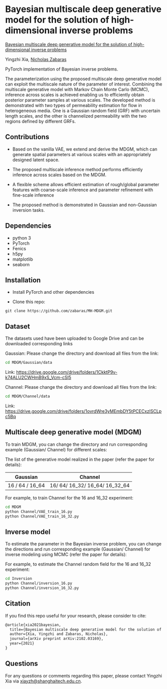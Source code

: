 # **Bayesian multiscale deep generative model for the solution of high-dimensional inverse problems**

[Bayesian multiscale deep generative model for the solution of high-dimensional inverse problems](https://arxiv.org/pdf/2102.03169.pdf)

Yingzhi Xia, [Nicholas Zabaras](https://www.zabaras.com)

PyTorch implementation of Bayesian inverse problems. 

The parameterization using the proposed multiscale deep generative model can exploit the multiscale nature of the parameter of interest. Combining the multiscale generative model with Markov Chain Monte Carlo (MCMC), inference across scales is achieved enabling us to efficiently obtain posterior parameter samples at various scales.
The developed method is demonstrated with two types of permeability estimation for flow in heterogeneous media. One is a Gaussian random field (GRF) with uncertain length scales, and the other is channelized permeability with the two regions defined by different GRFs.
## Contributions

- Based on the vanilla VAE, we extend and derive the MDGM, which can generate spatial parameters at various scales with an appropriately designed latent space.

- The proposed multiscale inference method performs efficiently inference across scales based on the MDGM.

- A flexible scheme allows efficient estimation of rough/global parameter features with coarse-scale inference and parameter refinement with fine-scale inference

- The proposed method is demonstrated in Gaussian and non-Gaussian inversion tasks.

  

## Dependencies

- python 3
- PyTorch
- Fenics
- h5py
- matplotlib
- seaborn


## Installation

- Install PyTorch and other dependencies

- Clone this repo:

```
git clone https://github.com/zabaras/MH-MDGM.git
```


## Dataset

The datasets used have been uploaded to Google Drive and can be downloaded corresponding links

Gaussian: Please change the directory and download all files from the link:

```bash
cd MDGM/Gaussian/data
```

Link: https://drive.google.com/drive/folders/1CkktP9v-k74ALU2CWHmB9xS_Vcm-cSI5

Channel: Please change the directory and download all files from the link:

```bash
cd MDGM/Channel/data
```

Link: https://drive.google.com/drive/folders/1ovrdWre3yMEmbDY5tPCECxzlSCLpc5Bq



## Multiscale deep generative model (MDGM)

To train MDGM, you can change the directory and run corresponding  example (Gaussian/ Channel) for different scales: 

The list of the generative model realized in the paper (refer the paper for details):

| Gaussian        | Channel                        |
| --------------- | ------------------------------ |
| 16 / 64 / 16_64 | 16/ 64/ 16_32/ 16_64/ 16_32_64 |

For example, to train Channel for the 16 and 16_32 experiment:

```bash
cd MDGM
python Channel/VAE_train_16.py
python Channel/VAE_train_16_32.py
```

## Inverse model

To estimate the parameter in the Bayesian inverse problem, you can change the directions and run corresponding  example (Gaussian/ Channel) for inverse modeling using MCMC (refer the paper for details): 

For example, to estimate  the Channel random field for the 16 and 16_32 experiment:

```bash
cd Inversion
python Channel/inversion_16.py
python Channel/inversion_16_32.py
```

## Citation

If you find this repo useful for your research, please consider to cite:

```latex
@article{xia2021bayesian,
  title={Bayesian multiscale deep generative model for the solution of high-dimensional inverse problems},
  author={Xia, Yingzhi and Zabaras, Nicholas},
  journal={arXiv preprint arXiv:2102.03169},
  year={2021}
}
```

## Questions

For any questions or comments regarding this paper, please contact Yingzhi Xia via [xiayzh@shanghaitech.edu.cn](mailto:xiayzh@shanghaitech.edu.cn).
